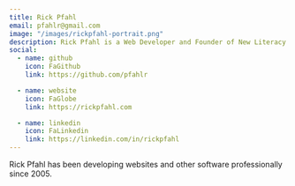 ```yaml
---
title: Rick Pfahl
email: pfahlr@gmail.com
image: "/images/rickpfahl-portrait.png"
description: Rick Pfahl is a Web Developer and Founder of New Literacy Media Group
social:
  - name: github
    icon: FaGithub
    link: https://github.com/pfahlr

  - name: website
    icon: FaGlobe
    link: https://rickpfahl.com

  - name: linkedin
    icon: FaLinkedin
    link: https://linkedin.com/in/rickpfahl
---
```


Rick Pfahl has been developing websites and other software professionally since 2005.
